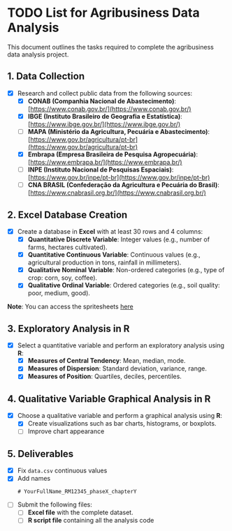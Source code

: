 # TODO List for Agribusiness Data Analysis

This document outlines the tasks required to complete the agribusiness data analysis project.

## 1. Data Collection

- [x] Research and collect public data from the following sources:
  - [x] **CONAB (Companhia Nacional de Abastecimento)**: [https://www.conab.gov.br/](https://www.conab.gov.br/)
  - [x] **IBGE (Instituto Brasileiro de Geografia e Estatística)**: [https://www.ibge.gov.br/](https://www.ibge.gov.br/)
  - [ ] **MAPA (Ministério da Agricultura, Pecuária e Abastecimento)**: [https://www.gov.br/agricultura/pt-br](https://www.gov.br/agricultura/pt-br)
  - [x] **Embrapa (Empresa Brasileira de Pesquisa Agropecuária)**: [https://www.embrapa.br/](https://www.embrapa.br/)
  - [ ] **INPE (Instituto Nacional de Pesquisas Espaciais)**: [https://www.gov.br/inpe/pt-br](https://www.gov.br/inpe/pt-br)
  - [ ] **CNA BRASIL (Confederação da Agricultura e Pecuária do Brasil)**: [https://www.cnabrasil.org.br/](https://www.cnabrasil.org.br/)
  
## 2. Excel Database Creation

- [x] Create a database in **Excel** with at least 30 rows and 4 columns:
  - [x] **Quantitative Discrete Variable**: Integer values (e.g., number of farms, hectares cultivated).
  - [x] **Quantitative Continuous Variable**: Continuous values (e.g., agricultural production in tons, rainfall in millimeters).
  - [x] **Qualitative Nominal Variable**: Non-ordered categories (e.g., type of crop: corn, soy, coffee).
  - [x] **Qualitative Ordinal Variable**: Ordered categories (e.g., soil quality: poor, medium, good).
  
**Note**: You can access the spritesheets [here](https://docs.google.com/spreadsheets/d/1OHhUuwQ0VD0_e-xOECx53MZg7pXBsANc-zVHARGmqHA/edit?usp=sharing)

## 3. Exploratory Analysis in R

- [x] Select a quantitative variable and perform an exploratory analysis using **R**:
  - [x] **Measures of Central Tendency**: Mean, median, mode.
  - [x] **Measures of Dispersion**: Standard deviation, variance, range.
  - [x] **Measures of Position**: Quartiles, deciles, percentiles.
  
## 4. Qualitative Variable Graphical Analysis in R

- [x] Choose a qualitative variable and perform a graphical analysis using **R**:
  - [x] Create visualizations such as bar charts, histograms, or boxplots.
  - [ ] Improve chart appearance

## 5. Deliverables

- [x] Fix `data.csv` continuous values
- [x] Add names
  ```
  # YourFullName_RM12345_phaseX_chapterY
  ```
- [ ] Submit the following files:
  - [ ] **Excel file** with the complete dataset.
  - [ ] **R script file** containing all the analysis code
